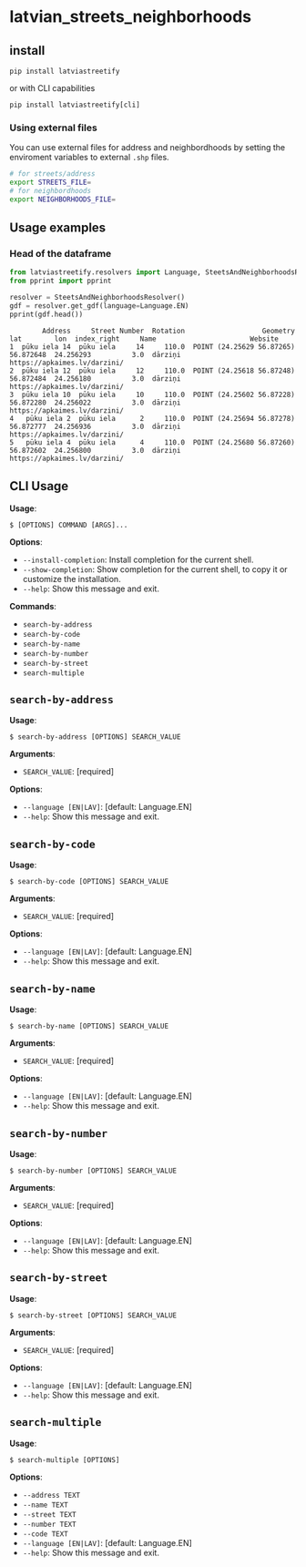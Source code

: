 # latvian_streets_neighborhoods

## install

`pip install latviastreetify`

or with CLI capabilities

`pip install latviastreetify[cli]`

### Using external files

You can use external files for address and neighbordhoods by setting the enviroment variables to external `.shp` files.

```bash
# for streets/address
export STREETS_FILE=
# for neighbordhoods
export NEIGHBORHOODS_FILE=
```

## Usage examples

### Head of the dataframe

```python
from latviastreetify.resolvers import Language, SteetsAndNeighborhoodsResolver
from pprint import pprint

resolver = SteetsAndNeighborhoodsResolver()
gdf = resolver.get_gdf(language=Language.EN)
pprint(gdf.head())
```

```
        Address     Street Number  Rotation                   Geometry        lat        lon  index_right     Name                       Website
1  pūku iela 14  pūku iela     14     110.0  POINT (24.25629 56.87265)  56.872648  24.256293          3.0  dārziņi  https://apkaimes.lv/darzini/
2  pūku iela 12  pūku iela     12     110.0  POINT (24.25618 56.87248)  56.872484  24.256180          3.0  dārziņi  https://apkaimes.lv/darzini/
3  pūku iela 10  pūku iela     10     110.0  POINT (24.25602 56.87228)  56.872280  24.256022          3.0  dārziņi  https://apkaimes.lv/darzini/
4   pūku iela 2  pūku iela      2     110.0  POINT (24.25694 56.87278)  56.872777  24.256936          3.0  dārziņi  https://apkaimes.lv/darzini/
5   pūku iela 4  pūku iela      4     110.0  POINT (24.25680 56.87260)  56.872602  24.256800          3.0  dārziņi  https://apkaimes.lv/darzini/
```

## CLI Usage

**Usage**:

```console
$ [OPTIONS] COMMAND [ARGS]...
```

**Options**:

* `--install-completion`: Install completion for the current shell.
* `--show-completion`: Show completion for the current shell, to copy it or customize the installation.
* `--help`: Show this message and exit.

**Commands**:

* `search-by-address`
* `search-by-code`
* `search-by-name`
* `search-by-number`
* `search-by-street`
* `search-multiple`

## `search-by-address`

**Usage**:

```console
$ search-by-address [OPTIONS] SEARCH_VALUE
```

**Arguments**:

* `SEARCH_VALUE`: [required]

**Options**:

* `--language [EN|LAV]`: [default: Language.EN]
* `--help`: Show this message and exit.

## `search-by-code`

**Usage**:

```console
$ search-by-code [OPTIONS] SEARCH_VALUE
```

**Arguments**:

* `SEARCH_VALUE`: [required]

**Options**:

* `--language [EN|LAV]`: [default: Language.EN]
* `--help`: Show this message and exit.

## `search-by-name`

**Usage**:

```console
$ search-by-name [OPTIONS] SEARCH_VALUE
```

**Arguments**:

* `SEARCH_VALUE`: [required]

**Options**:

* `--language [EN|LAV]`: [default: Language.EN]
* `--help`: Show this message and exit.

## `search-by-number`

**Usage**:

```console
$ search-by-number [OPTIONS] SEARCH_VALUE
```

**Arguments**:

* `SEARCH_VALUE`: [required]

**Options**:

* `--language [EN|LAV]`: [default: Language.EN]
* `--help`: Show this message and exit.

## `search-by-street`

**Usage**:

```console
$ search-by-street [OPTIONS] SEARCH_VALUE
```

**Arguments**:

* `SEARCH_VALUE`: [required]

**Options**:

* `--language [EN|LAV]`: [default: Language.EN]
* `--help`: Show this message and exit.

## `search-multiple`

**Usage**:

```console
$ search-multiple [OPTIONS]
```

**Options**:

* `--address TEXT`
* `--name TEXT`
* `--street TEXT`
* `--number TEXT`
* `--code TEXT`
* `--language [EN|LAV]`: [default: Language.EN]
* `--help`: Show this message and exit.
